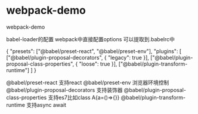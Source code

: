 # webpack-demo
webpack-demo


babel-loader的配置
webpack中直接配置options
可以提取到.babelrc中

{
    "presets": ["@babel/preset-react", "@babel/preset-env"], 
    "plugins": [
        ["@babel/plugin-proposal-decorators", {
            "legacy": true
        }],
        ["@babel/plugin-proposal-class-properties", {
            "loose": true
        }],
        ["@babel/plugin-transform-runtime"]
    ]
}

@babel/preset-react 支持react
@babel/preset-env 浏览器环境控制
@babel/plugin-proposal-decorators 支持装饰器
@babel/plugin-proposal-class-properties 支持es7比如class A{a=()=>{}}
@babel/plugin-transform-runtime 支持async await
